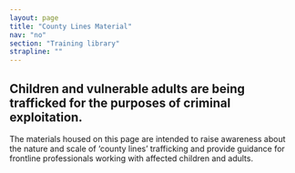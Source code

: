 ```yaml
---
layout: page
title: "County Lines Material"
nav: "no"
section: "Training library"
strapline: ""
---
```


## Children and vulnerable adults are being trafficked for the purposes of criminal exploitation.

The materials housed on this page are intended to raise awareness about the nature and scale of ‘county lines’ trafficking and provide guidance for frontline professionals working with affected children and adults.